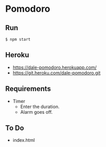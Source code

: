# Pomodoro

## Run
```
$ npm start
```

## Heroku
- https://dale-pomodoro.herokuapp.com/
- https://git.heroku.com/dale-pomodoro.git


## Requirements
- Timer
    - Enter the duration.
    - Alarm goes off.

## To Do
- index.html